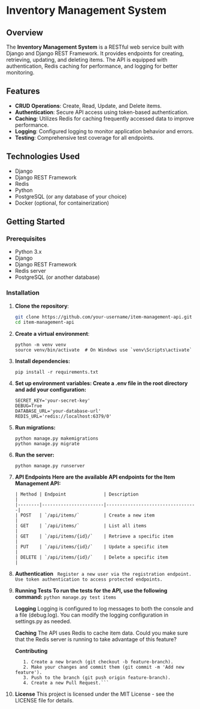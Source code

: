 # Inventory Management System

## Overview

The **Inventory Management System** is a RESTful web service built with Django and Django REST Framework. It provides endpoints for creating, retrieving, updating, and deleting items. The API is equipped with authentication, Redis caching for performance, and logging for better monitoring.

## Features

- **CRUD Operations**: Create, Read, Update, and Delete items.
- **Authentication**: Secure API access using token-based authentication.
- **Caching**: Utilizes Redis for caching frequently accessed data to improve performance.
- **Logging**: Configured logging to monitor application behavior and errors.
- **Testing**: Comprehensive test coverage for all endpoints.

## Technologies Used

- Django
- Django REST Framework
- Redis
- Python
- PostgreSQL (or any database of your choice)
- Docker (optional, for containerization)

## Getting Started

### Prerequisites

- Python 3.x
- Django
- Django REST Framework
- Redis server
- PostgreSQL (or another database)

### Installation

1. **Clone the repository**:

   ```bash
   git clone https://github.com/your-username/item-management-api.git
   cd item-management-api

2. **Create a virtual environment**:
   ```
   python -m venv venv
   source venv/bin/activate  # On Windows use `venv\Scripts\activate`
   ```
3. **Install dependencies:**
   ```
   pip install -r requirements.txt
   ```
4. **Set up environment variables:
   Create a .env file in the root directory and add your configuration:**
   ```
   SECRET_KEY='your-secret-key'
   DEBUG=True
   DATABASE_URL='your-database-url'
   REDIS_URL='redis://localhost:6379/0'
   ```
5. **Run migrations:**
   ```
   python manage.py makemigrations
   python manage.py migrate
   ```
6. **Run the server:**
   ```
   python manage.py runserver
   ```
7. **API Endpoints
   Here are the available API endpoints for the Item Management API:**
   ```
   | Method | Endpoint              | Description                      |
   |--------|-----------------------|----------------------------------|
   | POST   | `/api/items/`         | Create a new item                |
   | GET    | `/api/items/`         | List all items                   |
   | GET    | `/api/items/{id}/`    | Retrieve a specific item         |
   | PUT    | `/api/items/{id}/`    | Update a specific item           |
   | DELETE | `/api/items/{id}/`    | Delete a specific item           |
   ```
8. **Authentication**
   ``` Register a new user via the registration endpoint.```
   ``` Use token authentication to access protected endpoints.```
9. **Running Tests
   To run the tests for the API, use the following command:**
   ```python manage.py test items```
   
    **Logging**
    Logging is configured to log messages to both the console and a file (debug.log). You can modify the logging configuration in settings.py as needed.

    **Caching**
    The API uses Redis to cache item data. Could you make sure that the Redis server is running to take advantage of this feature?

    **Contributing**
    ```Fork the repository.
       1. Create a new branch (git checkout -b feature-branch).
       2. Make your changes and commit them (git commit -m 'Add new feature').
       3. Push to the branch (git push origin feature-branch).
       4. Create a new Pull Request.```
    
10. **License**
    This project is licensed under the MIT License - see the LICENSE file for details.






